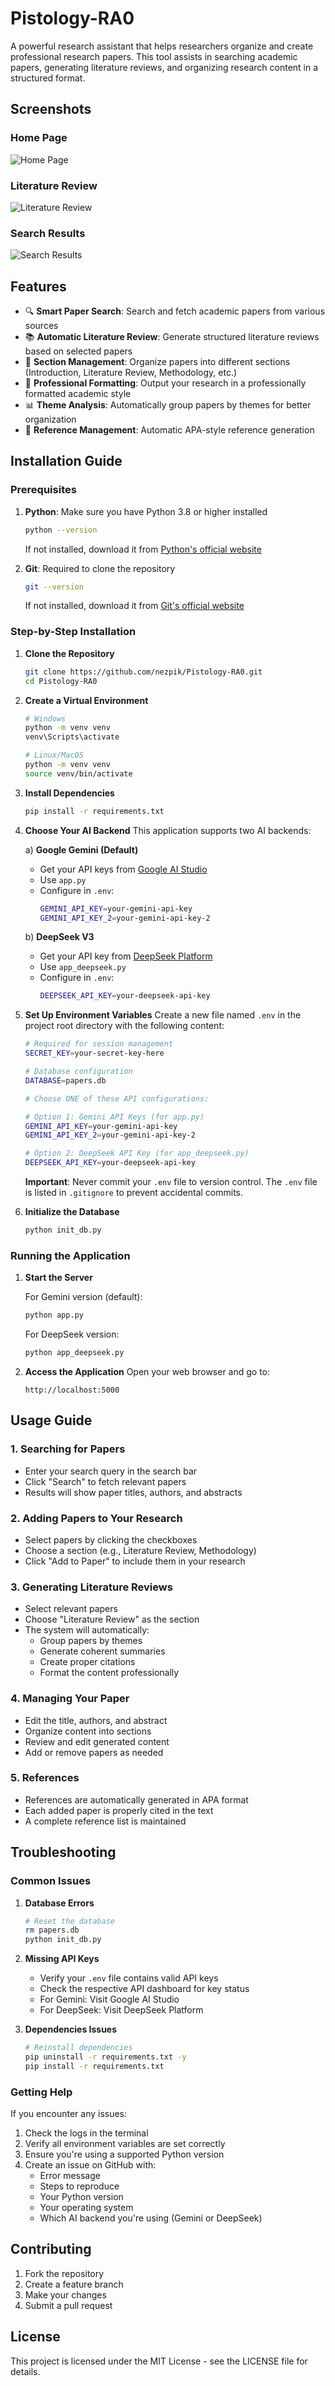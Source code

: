 # Pistology-RA0

A powerful research assistant that helps researchers organize and create professional research papers. This tool assists in searching academic papers, generating literature reviews, and organizing research content in a structured format.

## Screenshots

### Home Page
![Home Page](screenshots/home.png)

### Literature Review
![Literature Review](screenshots/literature_review.png)

### Search Results
![Search Results](screenshots/search_results.png)

## Features

- 🔍 **Smart Paper Search**: Search and fetch academic papers from various sources
- 📚 **Automatic Literature Review**: Generate structured literature reviews based on selected papers
- 📝 **Section Management**: Organize papers into different sections (Introduction, Literature Review, Methodology, etc.)
- 🎨 **Professional Formatting**: Output your research in a professionally formatted academic style
- 📊 **Theme Analysis**: Automatically group papers by themes for better organization
- 📑 **Reference Management**: Automatic APA-style reference generation

## Installation Guide

### Prerequisites

1. **Python**: Make sure you have Python 3.8 or higher installed
   ```bash
   python --version
   ```
   If not installed, download it from [Python's official website](https://www.python.org/downloads/)

2. **Git**: Required to clone the repository
   ```bash
   git --version
   ```
   If not installed, download it from [Git's official website](https://git-scm.com/downloads)

### Step-by-Step Installation

1. **Clone the Repository**
   ```bash
   git clone https://github.com/nezpik/Pistology-RA0.git
   cd Pistology-RA0
   ```

2. **Create a Virtual Environment**
   ```bash
   # Windows
   python -m venv venv
   venv\Scripts\activate

   # Linux/MacOS
   python -m venv venv
   source venv/bin/activate
   ```

3. **Install Dependencies**
   ```bash
   pip install -r requirements.txt
   ```

4. **Choose Your AI Backend**
   This application supports two AI backends:
   
   a) **Google Gemini (Default)**
   - Get your API keys from [Google AI Studio](https://makersuite.google.com/app/apikey)
   - Use `app.py`
   - Configure in `.env`:
     ```bash
     GEMINI_API_KEY=your-gemini-api-key
     GEMINI_API_KEY_2=your-gemini-api-key-2
     ```

   b) **DeepSeek V3**
   - Get your API key from [DeepSeek Platform](https://platform.deepseek.com/api_keys)
   - Use `app_deepseek.py`
   - Configure in `.env`:
     ```bash
     DEEPSEEK_API_KEY=your-deepseek-api-key
     ```

5. **Set Up Environment Variables**
   Create a new file named `.env` in the project root directory with the following content:
   ```bash
   # Required for session management
   SECRET_KEY=your-secret-key-here

   # Database configuration
   DATABASE=papers.db

   # Choose ONE of these API configurations:
   
   # Option 1: Gemini API Keys (for app.py)
   GEMINI_API_KEY=your-gemini-api-key
   GEMINI_API_KEY_2=your-gemini-api-key-2
   
   # Option 2: DeepSeek API Key (for app_deepseek.py)
   DEEPSEEK_API_KEY=your-deepseek-api-key
   ```

   **Important**: Never commit your `.env` file to version control. The `.env` file is listed in `.gitignore` to prevent accidental commits.

6. **Initialize the Database**
   ```bash
   python init_db.py
   ```

### Running the Application

1. **Start the Server**
   
   For Gemini version (default):
   ```bash
   python app.py
   ```
   
   For DeepSeek version:
   ```bash
   python app_deepseek.py
   ```

2. **Access the Application**
   Open your web browser and go to:
   ```
   http://localhost:5000
   ```

## Usage Guide

### 1. Searching for Papers
- Enter your search query in the search bar
- Click "Search" to fetch relevant papers
- Results will show paper titles, authors, and abstracts

### 2. Adding Papers to Your Research
- Select papers by clicking the checkboxes
- Choose a section (e.g., Literature Review, Methodology)
- Click "Add to Paper" to include them in your research

### 3. Generating Literature Reviews
- Select relevant papers
- Choose "Literature Review" as the section
- The system will automatically:
  - Group papers by themes
  - Generate coherent summaries
  - Create proper citations
  - Format the content professionally

### 4. Managing Your Paper
- Edit the title, authors, and abstract
- Organize content into sections
- Review and edit generated content
- Add or remove papers as needed

### 5. References
- References are automatically generated in APA format
- Each added paper is properly cited in the text
- A complete reference list is maintained

## Troubleshooting

### Common Issues

1. **Database Errors**
   ```bash
   # Reset the database
   rm papers.db
   python init_db.py
   ```

2. **Missing API Keys**
   - Verify your `.env` file contains valid API keys
   - Check the respective API dashboard for key status
   - For Gemini: Visit Google AI Studio
   - For DeepSeek: Visit DeepSeek Platform

3. **Dependencies Issues**
   ```bash
   # Reinstall dependencies
   pip uninstall -r requirements.txt -y
   pip install -r requirements.txt
   ```

### Getting Help

If you encounter any issues:
1. Check the logs in the terminal
2. Verify all environment variables are set correctly
3. Ensure you're using a supported Python version
4. Create an issue on GitHub with:
   - Error message
   - Steps to reproduce
   - Your Python version
   - Your operating system
   - Which AI backend you're using (Gemini or DeepSeek)

## Contributing

1. Fork the repository
2. Create a feature branch
3. Make your changes
4. Submit a pull request

## License

This project is licensed under the MIT License - see the LICENSE file for details.
